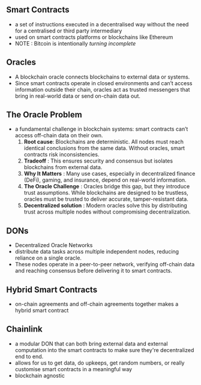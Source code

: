 ## Smart Contracts

- a set of instructions executed in a decentralised way without the need for a centralised or third party intermediary
- used on smart contracts platforms or blockchains like Ethereum
- NOTE : Bitcoin is intentionally *turning incomplete*

## Oracles

- A blockchain oracle connects blockchains to external data or systems. 
- Since smart contracts operate in closed environments and can’t access information outside their chain, oracles act as trusted messengers that bring in real-world data or send on-chain data out.


## The Oracle Problem

- a fundamental challenge in blockchain systems: smart contracts can’t access off-chain data on their own.
    1. **Root cause**: Blockchains are deterministic. All nodes must reach identical conclusions from the same data. 
        Without oracles, smart contracts risk inconsistencies.
    2. **Tradeoff** : This ensures security and consensus but isolates blockchains from external data.
    3. **Why It Matters** : Many use cases, especially in decentralized finance (DeFi), gaming, and insurance, depend on real-world information.
    4. **The Oracle Challenge** : Oracles bridge this gap, but they introduce trust assumptions. While blockchains are designed to be trustless, oracles must be trusted to deliver accurate, tamper-resistant data.
    5. **Decentralized solution** : Modern oracles solve this by distributing trust across multiple nodes without compromising decentralization.

## DONs

- Decentralized Oracle Networks
- distribute data tasks across multiple independent nodes, reducing reliance on a single oracle. 
- These nodes operate in a peer-to-peer network, verifying off-chain data and reaching consensus before delivering it to smart contracts.

## Hybrid Smart Contracts

- on-chain agreements and off-chain agreements together makes a hybrid smart contract

## Chainlink

- a modular DON that can both bring external data and external computation into the smart contracts to make sure they're decentralized end to end.
- allows for us to get data, do upkeeps, get random numbers, or really customise smart contracts in a meaningful way
- blockchain agnostic